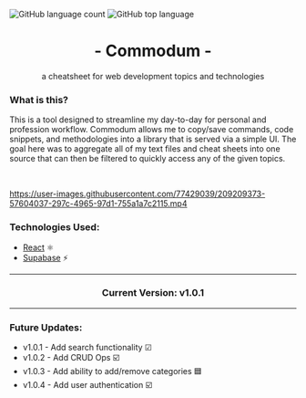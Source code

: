 ![GitHub language count](https://img.shields.io/github/languages/count/tokenAPIguy/Commodum)
![GitHub top language](https://img.shields.io/github/languages/top/tokenAPIguy/Commodum?color=yellow)

<div>
<h1 align="center">- Commodum -</h1> 
<p align="center" font-size="24">a cheatsheet for web development topics and technologies</p>

<h3>What is this?</h3>
<p>This is a tool designed to streamline my day-to-day for personal and profession workflow. Commodum allows me to copy/save commands, code snippets, and methodologies into a library that is served via a simple UI. The goal here was to aggregate all of my text files and cheat sheets into one source that can then be filtered to quickly access any of the given topics.</p>

<br />

https://user-images.githubusercontent.com/77429039/209209373-57604037-297c-4965-97d1-755a1a7c2115.mp4

<h3>Technologies Used:</h3>

<ul>
  <li>
   <a href="https://github.com/facebook/create-react-app">React</a> ⚛
  </li>
  <li>
   <a href="https://supabase.com">Supabase</a> ⚡
  </li>
</ul>

<hr>
<h3 align="center">Current Version: v1.0.1</h3>
<hr>
<h3>Future Updates:</h3>
<ul>
  <li>
   v1.0.1 - Add search functionality ☑
  </li>
  <li>
   v1.0.2 - Add CRUD Ops ☑️
  </li>
  <li>
   v1.0.3 - Add ability to add/remove categories 🟦
  </li>
  <li>
  v1.0.4 -  Add user authentication ☑️
  </li>
</ul>
